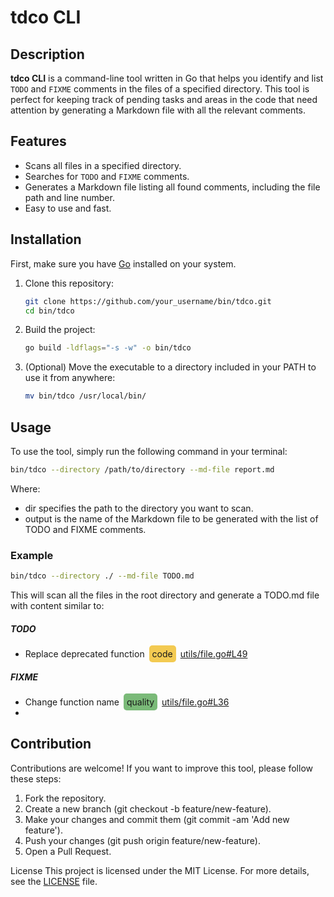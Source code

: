 # tdco CLI

## Description

**tdco CLI** is a command-line tool written in Go that helps you identify and list `TODO` and `FIXME` comments in the files of a specified directory. This tool is perfect for keeping track of pending tasks and areas in the code that need attention by generating a Markdown file with all the relevant comments.

## Features

- Scans all files in a specified directory.
- Searches for `TODO` and `FIXME` comments.
- Generates a Markdown file listing all found comments, including the file path and line number.
- Easy to use and fast.

## Installation

First, make sure you have [Go](https://golang.org/dl/) installed on your system.

1. Clone this repository:

    ```sh
    git clone https://github.com/your_username/bin/tdco.git
    cd bin/tdco
    ```

2. Build the project:

    ```sh
    go build -ldflags="-s -w" -o bin/tdco
    ```

3. (Optional) Move the executable to a directory included in your PATH to use it from anywhere:

    ```sh
    mv bin/tdco /usr/local/bin/
    ```

## Usage

To use the tool, simply run the following command in your terminal:

```sh
bin/tdco --directory /path/to/directory --md-file report.md
```

Where:
- dir specifies the path to the directory you want to scan.
- output is the name of the Markdown file to be generated with the list of TODO and FIXME comments.

### Example
```sh
bin/tdco --directory ./ --md-file TODO.md
```
This will scan all the files in the root directory and generate a TODO.md file with content similar to:

##### TODO  
 -  Replace deprecated function  <span style="background-color: #F3CA52; padding: 5px; border-radius: 5px; margin: 3px">code</span> [utils/file.go#L49](utils/file.go#L49) 
##### FIXME  
 -  Change function name  <span style="background-color: #7ABA78; padding: 5px; border-radius: 5px; margin: 3px">quality</span> [utils/file.go#L36](utils/file.go#L36)
-  

## Contribution
Contributions are welcome! If you want to improve this tool, please follow these steps:

1. Fork the repository.
2. Create a new branch (git checkout -b feature/new-feature).
3. Make your changes and commit them (git commit -am 'Add new feature').
4. Push your changes (git push origin feature/new-feature).
5. Open a Pull Request.

License
This project is licensed under the MIT License. For more details, see the [LICENSE](LICENSE) file.

